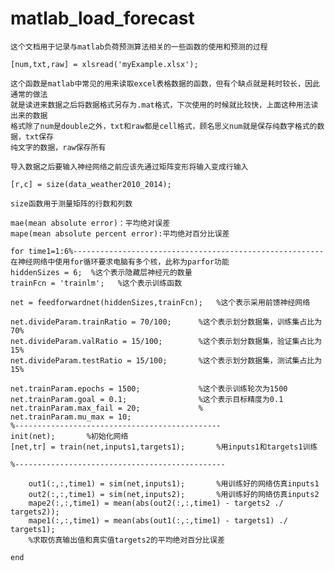# matlab_load_forecast
    这个文档用于记录与matlab负荷预测算法相关的一些函数的使用和预测的过程
```
[num,txt,raw] = xlsread('myExample.xlsx');
```
    这个函数是matlab中常见的用来读取excel表格数据的函数，但有个缺点就是耗时较长，因此通常的做法
    就是读进来数据之后将数据格式另存为.mat格式，下次使用的时候就比较快，上面这种用法读出来的数据
    格式除了num是double之外，txt和raw都是cell格式，顾名思义num就是保存纯数字格式的数据，txt保存
    纯文字的数据，raw保存所有
```
导入数据之后要输入神经网络之前应该先通过矩阵变形将输入变成行输入
```
```
[r,c] = size(data_weather2010_2014);
```
    size函数用于测量矩阵的行数和列数
```
mae(mean absolute error)：平均绝对误差
mape(mean absolute percent error):平均绝对百分比误差
```
```
for time1=1:6%--------------------------------------------------------
在神经网络中使用for循环要求电脑有多个核，此称为parfor功能
hiddenSizes = 6;  %这个表示隐藏层神经元的数量
trainFcn = 'trainlm';   %这个表示训练函数

net = feedforwardnet(hiddenSizes,trainFcn);   %这个表示采用前馈神经网络

net.divideParam.trainRatio = 70/100;      %这个表示划分数据集，训练集占比为70%
net.divideParam.valRatio = 15/100;        %这个表示划分数据集，验证集占比为15%
net.divideParam.testRatio = 15/100;       %这个表示划分数据集，测试集占比为15%

net.trainParam.epochs = 1500;             %这个表示训练轮次为1500
net.trainParam.goal = 0.1;                %这个表示目标精度为0.1
net.trainParam.max_fail = 20;             %
net.trainParam.mu_max = 10;
%----------------------------------------------
init(net);       %初始化网络
[net,tr] = train(net,inputs1,targets1);       %用inputs1和targets1训练

%-----------------------------------------------

    out1(:,:,time1) = sim(net,inputs1);       %用训练好的网络仿真inputs1
    out2(:,:,time1) = sim(net,inputs2);       %用训练好的网络仿真inputs2
    mape2(:,:,time1) = mean(abs(out2(:,:,time1) - targets2 ./ targets2));
    mape1(:,:,time1) = mean(abs(out1(:,:,time1) - targets1) ./ targets1);
    %求取仿真输出值和真实值targets2的平均绝对百分比误差

end
```
